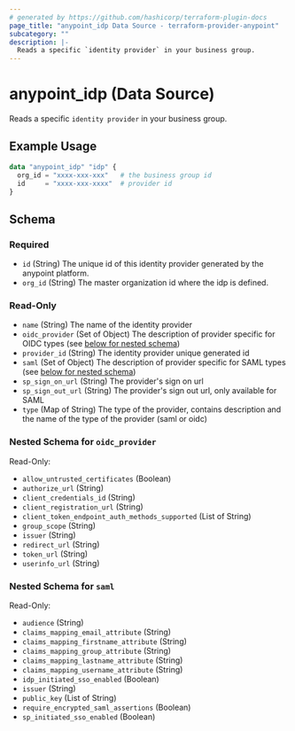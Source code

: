 ```yaml
---
# generated by https://github.com/hashicorp/terraform-plugin-docs
page_title: "anypoint_idp Data Source - terraform-provider-anypoint"
subcategory: ""
description: |-
  Reads a specific `identity provider` in your business group.
---
```


# anypoint_idp (Data Source)

Reads a specific `identity provider` in your business group.

## Example Usage

```terraform
data "anypoint_idp" "idp" {
  org_id = "xxxx-xxx-xxx"   # the business group id
  id     = "xxxx-xxx-xxxx"  # provider id
}
```

<!-- schema generated by tfplugindocs -->
## Schema

### Required

- `id` (String) The unique id of this identity provider generated by the anypoint platform.
- `org_id` (String) The master organization id where the idp is defined.

### Read-Only

- `name` (String) The name of the identity provider
- `oidc_provider` (Set of Object) The description of provider specific for OIDC types (see [below for nested schema](#nestedatt--oidc_provider))
- `provider_id` (String) The identity provider unique generated id
- `saml` (Set of Object) The description of provider specific for SAML types (see [below for nested schema](#nestedatt--saml))
- `sp_sign_on_url` (String) The provider's sign on url
- `sp_sign_out_url` (String) The provider's sign out url, only available for SAML
- `type` (Map of String) The type of the provider, contains description and the name of the type of the provider (saml or oidc)

<a id="nestedatt--oidc_provider"></a>
### Nested Schema for `oidc_provider`

Read-Only:

- `allow_untrusted_certificates` (Boolean)
- `authorize_url` (String)
- `client_credentials_id` (String)
- `client_registration_url` (String)
- `client_token_endpoint_auth_methods_supported` (List of String)
- `group_scope` (String)
- `issuer` (String)
- `redirect_url` (String)
- `token_url` (String)
- `userinfo_url` (String)


<a id="nestedatt--saml"></a>
### Nested Schema for `saml`

Read-Only:

- `audience` (String)
- `claims_mapping_email_attribute` (String)
- `claims_mapping_firstname_attribute` (String)
- `claims_mapping_group_attribute` (String)
- `claims_mapping_lastname_attribute` (String)
- `claims_mapping_username_attribute` (String)
- `idp_initiated_sso_enabled` (Boolean)
- `issuer` (String)
- `public_key` (List of String)
- `require_encrypted_saml_assertions` (Boolean)
- `sp_initiated_sso_enabled` (Boolean)


